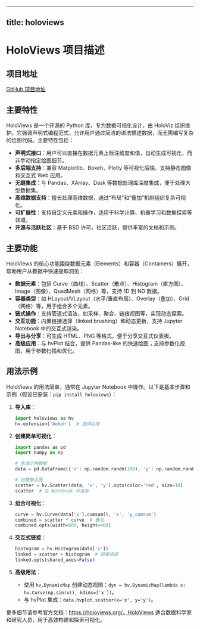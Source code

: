 
---
title: holoviews
---

# HoloViews 项目描述

## 项目地址
[GitHub 项目地址](https://github.com/holoviz/holoviews)

## 主要特性
HoloViews 是一个开源的 Python 库，专为数据可视化设计，由 HoloViz 组织维护。它强调声明式编程范式，允许用户通过简洁的语法描述数据，而无需编写复杂的绘图代码。主要特性包括：
- **声明式接口**：用户可以直接在数据元素上标注维度和值，自动生成可视化，而非手动指定绘图细节。
- **多后端支持**：兼容 Matplotlib、Bokeh、Plotly 等可视化后端，支持静态图像和交互式 Web 应用。
- **无缝集成**：与 Pandas、XArray、Dask 等数据处理库深度集成，便于处理大型数据集。
- **高维数据支持**：擅长处理高维数据，通过“布局”和“叠加”机制组织复杂可视化。
- **可扩展性**：支持自定义元素和操作，适用于科学计算、机器学习和数据探索等领域。
- **开源与活跃社区**：基于 BSD 许可，社区活跃，提供丰富的文档和示例。

## 主要功能
HoloViews 的核心功能围绕数据元素（Elements）和容器（Containers）展开，帮助用户从数据中快速提取洞见：
- **数据元素**：包括 Curve（曲线）、Scatter（散点）、Histogram（直方图）、Image（图像）、QuadMesh（网格）等，支持 1D 到 ND 数据。
- **容器类型**：如 HLayout/VLayout（水平/垂直布局）、Overlay（叠加）、Grid（网格）等，用于组合多个元素。
- **链式操作**：支持管道式语法，如采样、聚合、链接视图等，实现动态探索。
- **交互功能**：内置链接选择（linked brushing）和动态更新，支持 Jupyter Notebook 中的交互式渲染。
- **导出与分享**：可生成 HTML、PNG 等格式，便于分享交互式仪表板。
- **高级应用**：与 hvPlot 结合，提供 Pandas-like 的快速绘图；支持参数化视图，用于参数扫描和优化。

## 用法示例
HoloViews 的用法简单，通常在 Jupyter Notebook 中操作。以下是基本步骤和示例（假设已安装：`pip install holoviews`）：

1. **导入库**：
   ```python
   import holoviews as hv
   hv.extension('bokeh')  # 选择后端
   ```

2. **创建简单可视化**：
   ```python
   import pandas as pd
   import numpy as np

   # 生成示例数据
   data = pd.DataFrame({'x': np.random.randn(100), 'y': np.random.randn(100)})

   # 创建散点图
   scatter = hv.Scatter(data, 'x', 'y').opts(color='red', size=10)
   scatter  # 在 Notebook 中渲染
   ```

3. **组合可视化**：
   ```python
   curve = hv.Curve(data['x'].cumsum(), 'x', 'y_cumsum')
   combined = scatter * curve  # 叠加
   combined.opts(width=600, height=400)
   ```

4. **交互式链接**：
   ```python
   histogram = hv.Histogram(data['x'])
   linked = scatter + histogram  # 链接选择
   linked.opts(shared_axes=False)
   ```

5. **高级用法**：
   - 使用 `hv.DynamicMap` 创建动态视图：`dyn = hv.DynamicMap(lambda x: hv.Curve(np.sin(x)), kdims=['x'])`。
   - 与 hvPlot 集成：`data.hvplot.scatter(x='x', y='y')`。

更多细节请参考官方文档：https://holoviews.org/。HoloViews 适合数据科学家和研究人员，用于高效构建和探索可视化。